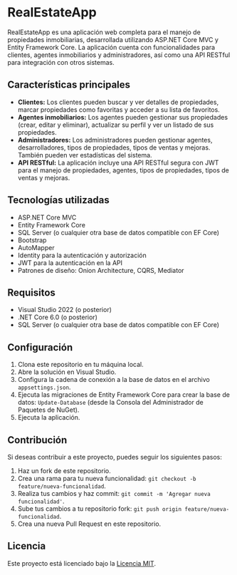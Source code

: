 # RealEstateApp

RealEstateApp es una aplicación web completa para el manejo de propiedades inmobiliarias, desarrollada utilizando ASP.NET Core MVC 
y Entity Framework Core. La aplicación cuenta con funcionalidades para clientes, agentes inmobiliarios y administradores, así como 
una API RESTful para integración con otros sistemas.

## Características principales

- **Clientes:** Los clientes pueden buscar y ver detalles de propiedades, marcar propiedades como favoritas y acceder a su lista de favoritos.
- **Agentes inmobiliarios:** Los agentes pueden gestionar sus propiedades (crear, editar y eliminar), actualizar su perfil y ver un listado de sus propiedades.
- **Administradores:** Los administradores pueden gestionar agentes, desarrolladores, tipos de propiedades, tipos de ventas y mejoras. También pueden ver estadísticas del sistema.
- **API RESTful:** La aplicación incluye una API RESTful segura con JWT para el manejo de propiedades, agentes, tipos de propiedades, tipos de ventas y mejoras.

## Tecnologías utilizadas

- ASP.NET Core MVC
- Entity Framework Core
- SQL Server (o cualquier otra base de datos compatible con EF Core)
- Bootstrap
- AutoMapper
- Identity para la autenticación y autorización
- JWT para la autenticación en la API
- Patrones de diseño: Onion Architecture, CQRS, Mediator

## Requisitos

- Visual Studio 2022 (o posterior)
- .NET Core 6.0 (o posterior)
- SQL Server (o cualquier otra base de datos compatible con EF Core)

## Configuración

1. Clona este repositorio en tu máquina local.
2. Abre la solución en Visual Studio.
3. Configura la cadena de conexión a la base de datos en el archivo `appsettings.json`.
4. Ejecuta las migraciones de Entity Framework Core para crear la base de datos: `Update-Database` (desde la Consola del Administrador de Paquetes de NuGet).
5. Ejecuta la aplicación.

## Contribución

Si deseas contribuir a este proyecto, puedes seguir los siguientes pasos:

1. Haz un fork de este repositorio.
2. Crea una rama para tu nueva funcionalidad: `git checkout -b feature/nueva-funcionalidad`.
3. Realiza tus cambios y haz commit: `git commit -m 'Agregar nueva funcionalidad'`.
4. Sube tus cambios a tu repositorio fork: `git push origin feature/nueva-funcionalidad`.
5. Crea una nueva Pull Request en este repositorio.

## Licencia

Este proyecto está licenciado bajo la [Licencia MIT](LICENSE).
